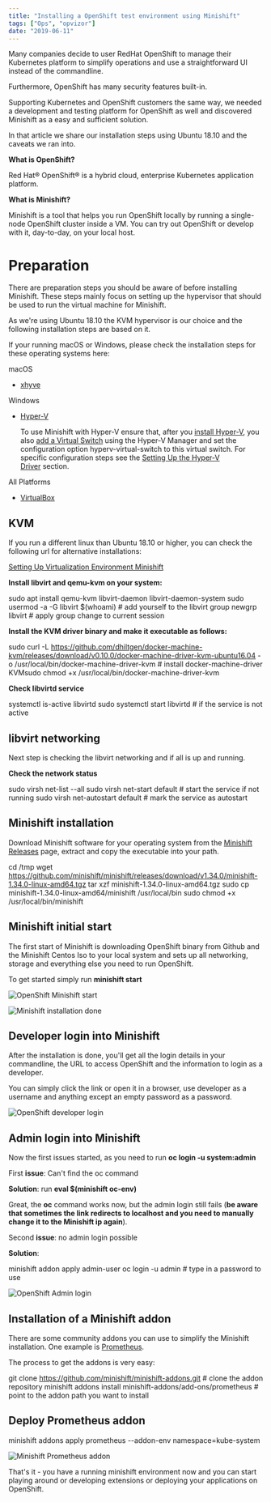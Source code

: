 ```yaml
---
title: "Installing a OpenShift test environment using Minishift"
tags: ["Ops", "opvizor"]
date: "2019-06-11"
---
```


Many companies decide to user RedHat OpenShift to manage their Kubernetes platform to simplify operations and use a straightforward UI instead of the commandline.

Furthermore, OpenShift has many security features built-in.

Supporting Kubernetes and OpenShift customers the same way, we needed a development and testing platform for OpenShift as well and discovered Minishift as a easy and sufficient solution.

In that article we share our installation steps using Ubuntu 18.10 and the caveats we ran into.

**What is OpenShift?**

Red Hat® OpenShift® is a hybrid cloud, enterprise Kubernetes application platform.

**What is Minishift?**

Minishift is a tool that helps you run OpenShift locally by running a single-node OpenShift cluster inside a VM. You can try out OpenShift or develop with it, day-to-day, on your local host.

# Preparation

There are preparation steps you should be aware of before installing Minishift. These steps mainly focus on setting up the hypervisor that should be used to run the virtual machine for Minishift.

As we're using Ubuntu 18.10 the KVM hypervisor is our choice and the following installation steps are based on it.

If your running macOS or Windows, please check the installation steps for these operating systems here:

macOS

- [xhyve](https://github.com/mist64/xhyve)
    

Windows

- [Hyper-V](https://docs.microsoft.com/en-us/virtualization/hyper-v-on-windows/quick-start/enable-hyper-v)
    
    To use Minishift with Hyper-V ensure that, after you [install Hyper-V](https://docs.microsoft.com/en-us/virtualization/hyper-v-on-windows/quick-start/enable-hyper-v), you also [add a Virtual Switch](https://docs.microsoft.com/en-us/virtualization/hyper-v-on-windows/quick-start/connect-to-network) using the Hyper-V Manager and set the configuration option hyperv-virtual-switch to this virtual switch. For specific configuration steps see the [Setting Up the Hyper-V Driver](https://docs.okd.io/latest/minishift/getting-started/setting-up-virtualization-environment.html#setting-up-hyper-v-driver) section.
    

All Platforms

- [VirtualBox](https://www.virtualbox.org/wiki/Downloads)
    

## KVM

If you run a different linux than Ubuntu 18.10 or higher, you can check the following url for alternative installations:

[Setting Up Virtualization Environment Minishift](https://docs.okd.io/latest/minishift/getting-started/setting-up-virtualization-environment.html)

**Install libvirt and qemu-kvm on your system:**

sudo apt install qemu-kvm libvirt-daemon libvirt-daemon-system
sudo usermod -a -G libvirt $(whoami)  # add yourself to the libvirt group
newgrp libvirt  # apply group change to current session

**Install the KVM driver binary and make it executable as follows:**

sudo curl -L https://github.com/dhiltgen/docker-machine-kvm/releases/download/v0.10.0/docker-machine-driver-kvm-ubuntu16.04 -o /usr/local/bin/docker-machine-driver-kvm # install docker-machine-driver KVMsudo chmod +x /usr/local/bin/docker-machine-driver-kvm

**Check libvirtd service**

systemctl is-active libvirtd
sudo systemctl start libvirtd # if the service is not active

## libvirt networking

Next step is checking the libvirt networking and if all is up and running.

**Check the network status**

sudo virsh net-list --all
sudo virsh net-start default # start the service if not running
sudo virsh net-autostart default # mark the service as autostart

## Minishift installation

Download Minishift software for your operating system from the [Minishift Releases](https://github.com/minishift/minishift/releases) page, extract and copy the executable into your path.

cd /tmp
wget https://github.com/minishift/minishift/releases/download/v1.34.0/minishift-1.34.0-linux-amd64.tgz
tar xzf minishift-1.34.0-linux-amd64.tgz
sudo cp minishift-1.34.0-linux-amd64/minishift /usr/local/bin
sudo chmod +x /usr/local/bin/minishift

## Minishift initial start

The first start of Minishift is downloading OpenShift binary from Github and the Minishift Centos Iso to your local system and sets up all networking, storage and everything else you need to run OpenShift.

To get started simply run **minishift start**

![OpenShift Minishift start](/images/blog/minishift_start.png)

![Minishift installation done](/images/blog/minishift_done.png)

## Developer login into Minishift

After the installation is done, you'll get all the login details in your commandline, the URL to access OpenShift and the information to login as a developer.

You can simply click the link or open it in a browser, use developer as a username and anything except an empty password as a password.

![OpenShift developer login](/images/blog/developer-login.png)

## Admin login into Minishift

Now the first issues started, as you need to run **oc login -u system:admin**

First **issue**: Can't find the oc command

**Solution**: run **eval $(minishift oc-env)**

Great, the **oc** command works now, but the admin login still fails (**be aware that sometimes the link redirects to localhost and you need to manually change it to the Minishift ip again**).

Second **issue**: no admin login possible

**Solution**: 

minishift addon apply admin-user
oc login -u admin # type in a password to use

![OpenShift Admin login](/images/blog/admin-login.png)

## Installation of a Minishift addon

There are some community addons you can use to simplify the Minishift installation. One example is [Prometheus](https://prometheus.io/).

The process to get the addons is very easy:

git clone https://github.com/minishift/minishift-addons.git # clone the addon repository
minishift addons install minishift-addons/add-ons/prometheus # point to the addon path you want to install

## Deploy Prometheus addon

minishift addons apply prometheus --addon-env namespace=kube-system

![Minishift Prometheus addon](/images/blog/minishift_promaddon-1.png)

That's it - you have a running minishift environment now and you can start playing around or developing extensions or deploying your applications on OpenShift.
